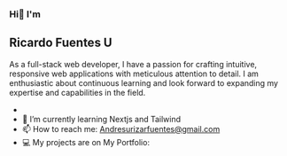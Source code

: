 ### Hi👋 I'm

## Ricardo Fuentes U

As a full-stack web developer, I have a passion for crafting intuitive, responsive web applications with meticulous attention to detail.
I am enthusiastic about continuous learning and look forward to expanding my expertise and capabilities in the field.

-
- 🌱 I’m currently learning Nextjs and Tailwind
- 📫 How to reach me: Andresurizarfuentes@gmail.com
- :computer: My projects are on My Portfolio:


